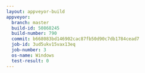 ```yaml
---
layout: appveyor-build
appveyor:
  branch: master
  build-id: 50868245
  build-number: 790
  commit: b668083bd146902cac87fb50d90c7db1784cead7
  job-id: 3ud5ukv15vax13eq
  job-number: 3
  os-name: Windows
  test-result: 0
---
```

